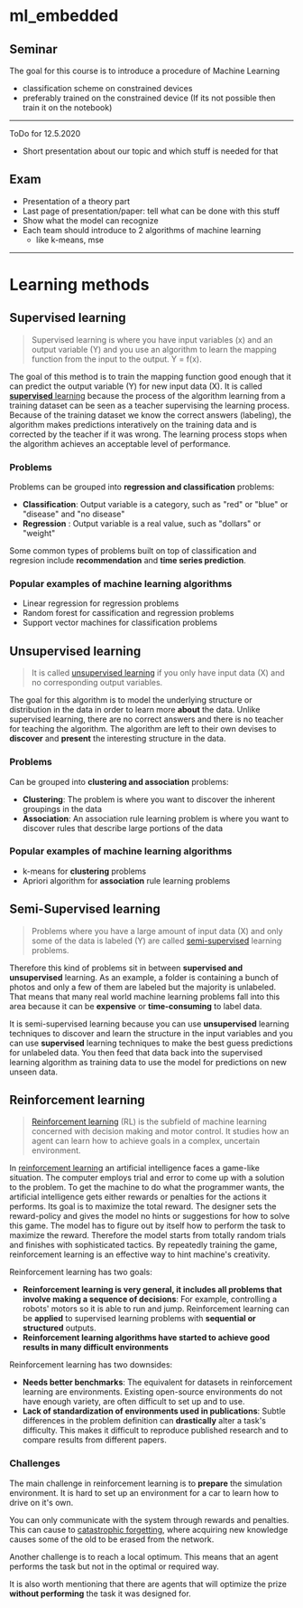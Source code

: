 # ml_embedded

## Seminar

The goal for this course is to introduce a procedure of Machine Learning
    
- classification scheme on constrained devices 
- preferably trained on the constrained device (If its not possible then train it on the notebook)
---

ToDo for 12.5.2020

- Short presentation about our topic and which stuff is needed for that
## Exam

- Presentation of a theory part
- Last page of presentation/paper: tell what can be done with this stuff
- Show what the model can recognize
- Each team should introduce to 2 algorithms of machine learning
    - like k-means, mse
---
# Learning methods

## Supervised learning

> Supervised learning is where you have input variables (x) and an output variable (Y) and you use an algorithm to learn the mapping function from the input to the output. Y = f(x).

The goal of this method is to train the mapping function good enough that it can predict the output variable (Y) for new input data (X). 
It is called [**supervised** learning](https://machinelearningmastery.com/supervised-and-unsupervised-machine-learning-algorithms/) because the process of the algorithm learning from a training dataset can be seen as a teacher supervising the learning process.
Because of the training dataset we know the correct answers (labeling), the algorithm makes predictions interatively on the training data and is corrected by the teacher if it was wrong.
The learning process stops when the algorithm achieves an acceptable level of performance.

### Problems

Problems can be grouped into **regression and classification** problems:

- **Classification**: Output variable is a category, such as "red" or "blue" or "disease" and "no disease"
- **Regression** : Output variable is a real value, such as "dollars" or "weight"

Some common types of problems built on top of classification and regresion include **recommendation** and **time series prediction**.

### Popular examples of machine learning algorithms

- Linear regression for regression problems
- Random forest for cassification and regression problems
- Support vector machines for classification problems

## Unsupervised learning

> It is called [unsupervised learning](https://machinelearningmastery.com/supervised-and-unsupervised-machine-learning-algorithms/) if you only have input data (X) and no corresponding output variables. 

The goal for this algorithm is to model the underlying structure or distribution in the data in order to learn more **about** the data. Unlike supervised learning, there are no correct answers and there is no teacher for teaching the algorithm. The algorithm are left to their own devises to **discover** and **present** the interesting structure in the data. 

### Problems

Can be grouped into **clustering and association** problems:

- **Clustering**: The problem is where you want to discover the inherent groupings in the data
- **Association**: An association rule learning problem is where you want to discover rules that describe large portions of the data

### Popular examples of machine learning algorithms

- k-means for **clustering** problems
- Apriori algorithm for **association** rule learning problems

## Semi-Supervised learning

> Problems where you have a large amount of input data (X) and only some of the data is labeled (Y) are called [semi-supervised](https://machinelearningmastery.com/supervised-and-unsupervised-machine-learning-algorithms/) learning problems.

Therefore this kind of problems sit in between **supervised and unsupervised** learning. As an example, a folder is containing a bunch of photos and only a few of them are labeled but the majority is unlabeled. That means that many real world machine learning problems fall into this area because it can be **expensive** or **time-consuming** to label data. 

It is semi-supervised learning because you can use **unsupervised** learning techniques to discover and learn the structure in the input variables and you can use **supervised** learning techniques to make the best guess predictions for unlabeled data. You then feed that data back into the supervised learning algorithm as training data to use the model for predictions on new unseen data.

## Reinforcement learning

> [Reinforcement learning](https://openai.com/blog/openai-gym-beta/) (RL) is the subfield of machine learning concerned with decision making and motor control. It studies how an agent can learn how to achieve goals in a complex, uncertain environment.

In [reinforcement learning](https://deepsense.ai/what-is-reinforcement-learning-the-complete-guide/) an artificial intelligence faces a game-like situation. The computer employs trial and error to come up with a solution to the problem. To get the machine to do what the programmer wants, the artificial intelligence gets either rewards or penalties for the actions it performs. Its goal is to maximize the total reward. The designer sets the reward-policy and gives the model no hints or suggestions for how to solve this game. The model has to figure out by itself how to perform the task to maximize the reward. Therefore the model starts from totally random trials and finishes with sophisticated tactics. By repeatedly training the game, reinforcement learning is an effective way to hint machine's creativity.

Reinforcement learning has two goals:

- **Reinforcement learning is very general, it includes all problems that involve making a sequence of decisions**: For example, controlling a robots' motors so it is able to run and jump. Reinforcement learning can be **applied** to supervised learning problems with **sequential or structured** outputs.
- **Reinforcement learning algorithms have started to achieve good results in many difficult environments**

Reinforcement learning has two downsides:

- **Needs better benchmarks**: The equivalent for datasets in reinforcement learning are environments. Existing open-source environments do not have enough variety, are often difficult to set up and to use.
- **Lack of standardization of environments used in publications**: Subtle differences in the problem definition can **drastically** alter a task's difficulty. This makes it difficult to reproduce published research and to compare results from different papers.

### Challenges

The main challenge in reinforcement learning is to **prepare** the simulation environment. It is hard to set up an environment for a car to learn how to drive on it's own. 

You can only communicate with the system through rewards and penalties. This can cause to [catastrophic forgetting](https://deepsense.ai/wp-content/uploads/2018/07/1802.07239.pdf), where acquiring new knowledge causes some of the old to be erased from the network.

Another challenge is to reach a local optimum. This means that an agent performs the task but not in the optimal or required way. 

It is also worth mentioning that there are agents that will optimize the prize **without performing** the task it was designed for. 

